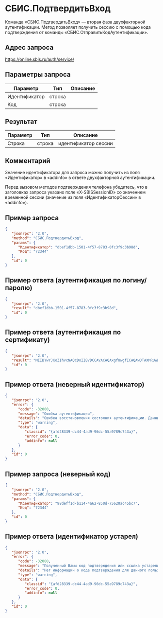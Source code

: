 # СБИС.ПодтвердитьВход

Команда «СБИС.ПодтвердитьВход» — вторая фаза двухфакторной аутентификации. Метод позволяет получить сессию с помощью кода подтверждения от команды «СБИС.ОтправитьКодАутентификации».

## Адрес запроса

https://online.sbis.ru/auth/service/

## Параметры запроса

| Параметр | Тип | Описание |
|----------|-----|----------|
| Идентификатор | строка |  |
| Код | строка |  |

## Результат

| Параметр | Тип | Описание |
|----------|-----|----------|
| Строка | строка | идентификатор сессии |

## Комментарий

Значение идентификатора для запроса можно получить из поля «Идентификатор» в «addinfo» в ответе двухфакторной аутентификации.

Перед вызовом методов подтверждения телефона убедитесь, что в заголовках запроса указано поле «X-SBISSessionID» со значением временной сессии (значение из поля «ИдентификаторСессии» в «addinfo»).

## Пример запроса

```json
{
   "jsonrpc": "2.0",
   "method": "СБИС.ПодтвердитьВход",
   "params": {
      "Идентификатор": "dbef1dbb-1501-4f57-8783-0fc3f9c3b98d",
      "Код": "72344"
   },
   "id": 0
}
```



## Пример ответа (аутентификация по логину/паролю)

```json
{
   "jsonrpc": "2.0",
   "result": "dbef1dbb-1501-4f57-8783-0fc3f9c3b98d",
   "id": 0
}
```



## Пример ответа (аутентификация по сертификату)

```json
{
   "jsonrpc": "2.0",
   "result": "MIIBYwYJKoZIhvcNAQcDoIIBVDCCAVACAQAxgfUwgfICAQAwJTAXMRUwEwYDVQQDEwxDQS1TQklTLVRFU1QCCn9qUgMAAQAABZYwHAYGKoUDAgITMBIGByqFAwICJAAGByqFAwICHgEEgacwgaQwKAQgQuAUHdpfjODY75hi7P8mSiwm4S9D4z33H8h4TYSoVbUEBGrMX5GgeAYHKoUDAgIfAaBjMBwGBiqFAwICEzASBgcqhQMCAiQABgcqhQMCAh4BA0MABEAOHiDLTeQwF6ftet3M/lRaWu+URgR/RX7ckuz/1JfZeknjbNzRqVpa0HAjBBpcDFi/jChTRvMcjxlov0laI4SgBAg95YHmsFapLzBTBgkqhkiG9w0BBwEwHQYGKoUDAgIVMBMECBCjEelVtBygBgcqhQMCAh8BgCdX4Mfu1QgNgyLavyP5yaMcvWfxQZb0nutV/881ZHLUijrEXX9G0S4=",
   "id": 0
}
```



## Пример ответа (неверный идентификатор)

```json
{
   "jsonrpc": "2.0",
   "error": {
      "code": -32000,
      "message": "Ошибка аутентификации",
      "details": "Ошибка восстановления состояния аутентификации. Данные по ключу vcode-0057be7f-005d9ed3-0bba-87bd7c39de744d73 не найдены.",
      "type": "warning",
      "data": {
         "classid": "{afd28339-dc44-4ad9-96dc-55a9789c743a}",
         "error_code": 0,
         "addinfo": null
      }
   },
   "id": 0
}
```



## Пример запроса (неверный код)

```json
{
   "jsonrpc": "2.0",
   "method": "СБИС.ПодтвердитьВход",
   "params": {
      "Идентификатор": "98deff1d-b114-4a62-850d-75620ac45bc7",
      "Код": "72344"
   },
   "id": 0
}
```



## Пример ответа (идентификатор устарел)

```json
{
   "jsonrpc": "2.0",
   "error": {
      "code": -32000,
      "message": "Полученный Вами код подтверждения или ссылка устарели! Чтобы выполнить запрашиваемое действие, Вам необходимо получить новый код подтверждения!",
      "details": "Нет информации о коде подтверждения для данного пользователя!",
      "type": "warning",
      "data": {
         "classid": "{afd28339-dc44-4ad9-96dc-55a9789c743a}",
         "error_code": 0,
         "addinfo": null
      }
   },
   "id": 0
}